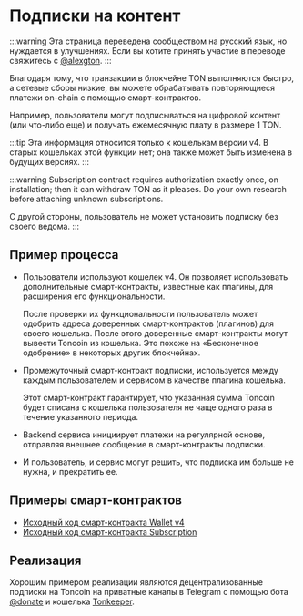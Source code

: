 # Подписки на контент

:::warning
Эта страница переведена сообществом на русский язык, но нуждается в улучшениях. Если вы хотите принять участие в переводе свяжитесь с [@alexgton](https://t.me/alexgton).
:::

Благодаря тому, что транзакции в блокчейне TON выполняются быстро, а сетевые сборы низкие, вы можете обрабатывать повторяющиеся платежи on-chain с помощью смарт-контрактов.

Например, пользователи могут подписываться на цифровой контент (или что-либо еще) и получать ежемесячную плату в размере 1 TON.

:::tip
Эта информация относится только к кошелькам версии v4. В старых кошельках этой функции нет; она также может быть изменена в будущих версиях.
:::

:::warning
Subscription contract requires authorization exactly once, on installation; then it can withdraw TON as it pleases. Do your own research before attaching unknown subscriptions.

С другой стороны, пользователь не может установить подписку без своего ведома.
:::

## Пример процесса

- Пользователи используют кошелек v4. Он позволяет использовать дополнительные смарт-контракты, известные как плагины, для расширения его функциональности.

   После проверки их функциональности пользователь может одобрить адреса доверенных смарт-контрактов (плагинов) для своего кошелька. После этого доверенные смарт-контракты могут вывести Toncoin из кошелька. Это похоже на «Бесконечное одобрение» в некоторых других блокчейнах.

- Промежуточный смарт-контракт подписки, используется между каждым пользователем и сервисом в качестве плагина кошелька.

   Этот смарт-контракт гарантирует, что указанная сумма Toncoin будет списана с кошелька пользователя не чаще одного раза в течение указанного периода.

- Backend сервиса инициирует платежи на регулярной основе, отправляя внешнее сообщение в смарт-контракты подписки.

- И пользователь, и сервис могут решить, что подписка им больше не нужна, и прекратить ее.

## Примеры смарт-контрактов

- [Исходный код смарт-контракта Wallet v4](https://github.com/ton-blockchain/wallet-contract/blob/main/func/wallet-v4-code.fc)
- [Исходный код смарт-контракта Subscription](https://github.com/ton-blockchain/wallet-contract/blob/main/func/simple-subscription-plugin.fc)

## Реализация

Хорошим примером реализации являются децентрализованные подписки на Toncoin на приватные каналы в Telegram с помощью бота [@donate](https://t.me/donate) и кошелька [Tonkeeper](https://tonkeeper.com).
